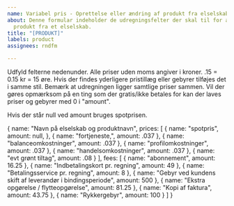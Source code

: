 ```yaml
---
name: Variabel pris - Oprettelse eller ændring af produkt fra elselskab.
about: Denne formular indeholder de udregningsfelter der skal til for at regne et
  produkt fra et elselskab.
title: "[PRODUKT]"
labels: product
assignees: rndfm

---
```


Udfyld felterne nedenunder.
Alle priser uden moms angiver i kroner.    .15 = 0.15 kr = 15 øre.
Hvis der findes yderligere pristillæg eller gebyrer tilføjes det i samme stil.
Bemærk at udregningen ligger samtlige priser sammen. Vil der gøres opmærksom på en ting som der gratis/ikke betales for kan der laves priser og gebyrer med 0 i "amount".

Hvis der står null ved amount bruges spotprisen.

{
    name: "Navn på elselskab og produktnavn",
    prices: [
        {
            name: "spotpris",
            amount: null,
        },
        {
            name: "fortjeneste,",
            amount: .037
        },
        {
            name: "balanceomkostninger",
            amount: .037
        },
        {
            name: "profilomkostninger",
            amount: .037
        },
        {
            name: "handelsomkostninger",
            amount: .037
        },
        {
            name: "evt grønt tiltag",
            amount: .08
        }
    ],
    fees: [
        {
            name: "abonnement",
            amount: 16.25
        },
        {
            name: "Indbetalingskort pr. regning",
            amount: 49
        },
        {
            name: "Betalingsservice pr. regning",
            amount: 8
        },
        {
            name: "Gebyr ved kundens skift af leverandør i bindingsperiode",
            amount: 500
        },
        {
            name: "Ekstra opgørelse / flytteopgørelse",
            amount: 81.25
        },
        {
            name: "Kopi af faktura",
            amount: 43.75
        },
        {
            name: "Rykkergebyr",
            amount: 100
        }
    ]
}
